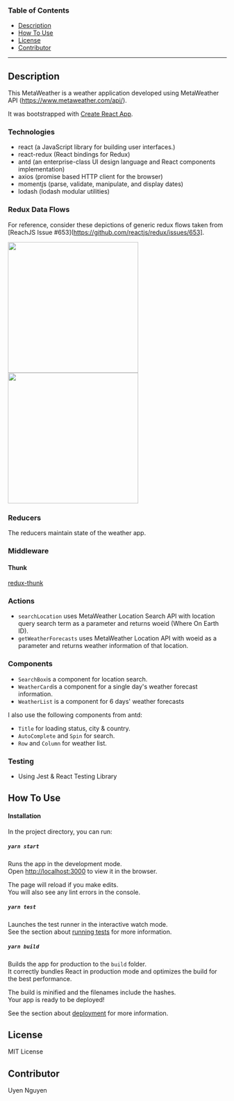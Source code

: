 ### Table of Contents
- [Description](#description)
- [How To Use](#how-to-use)
- [License](#license)
- [Contributor](#contributor)

---

## Description 
This MetaWeather is a weather application developed using MetaWeather API (https://www.metaweather.com/api/).

It was bootstrapped with [Create React App](https://github.com/facebook/create-react-app).

### Technologies
- react (a JavaScript library for building user interfaces.)
- react-redux (React bindings for Redux)
- antd (an enterprise-class UI design language and React components implementation)
- axios (promise based HTTP client for the browser)
- momentjs (parse, validate, manipulate, and display dates)
- lodash (lodash modular utilities)

### Redux Data Flows 
For reference, consider these depictions of generic redux flows taken from [ReachJS Issue #653](https://github.com/reactjs/redux/issues/653].

<img src=https://camo.githubusercontent.com/5aba89b6daab934631adffc1f301d17bb273268b/68747470733a2f2f73332e616d617a6f6e6177732e636f6d2f6d656469612d702e736c69642e65732f75706c6f6164732f3336343831322f696d616765732f323438343535322f415243482d5265647578322d7265616c2e676966 width="300">

<img src=https://camo.githubusercontent.com/9de527b9432cc9244dc600875b46b43311918b59/68747470733a2f2f73332e616d617a6f6e6177732e636f6d2f6d656469612d702e736c69642e65732f75706c6f6164732f3336343831322f696d616765732f323438343739302f415243482d5265647578322d657874656e6465642d7265616c2d6465636c657261746976652e676966 width="300">

### Reducers
The reducers maintain state of the weather app.

### Middleware

#### Thunk
[redux-thunk](https://github.com/gaearon/redux-thunk) 

### Actions
- `searchLocation` uses MetaWeather Location Search API with location query search term as a parameter and returns woeid (Where On Earth ID).
- `getWeatherForecasts` uses MetaWeather Location API with woeid as a parameter and returns weather information of that location.

### Components 
- `SearchBox`is a component for location search.
- `WeatherCard`is a component for a single day's weather forecast information.
- `WeatherList` is a component for 6 days' weather forecasts

I also use the following components from antd:
- `Title` for loading status, city & country.
- `AutoComplete` and `Spin` for search.
- `Row` and `Column` for weather list.

### Testing
- Using Jest & React Testing Library

## How To Use

#### Installation

In the project directory, you can run:

##### `yarn start`

Runs the app in the development mode.<br />
Open [http://localhost:3000](http://localhost:3000) to view it in the browser.

The page will reload if you make edits.<br />
You will also see any lint errors in the console.

##### `yarn test`

Launches the test runner in the interactive watch mode.<br />
See the section about [running tests](https://facebook.github.io/create-react-app/docs/running-tests) for more information.

##### `yarn build`

Builds the app for production to the `build` folder.<br />
It correctly bundles React in production mode and optimizes the build for the best performance.

The build is minified and the filenames include the hashes.<br />
Your app is ready to be deployed!

See the section about [deployment](https://facebook.github.io/create-react-app/docs/deployment) for more information.

## License 
MIT License 

## Contributor
Uyen Nguyen 
